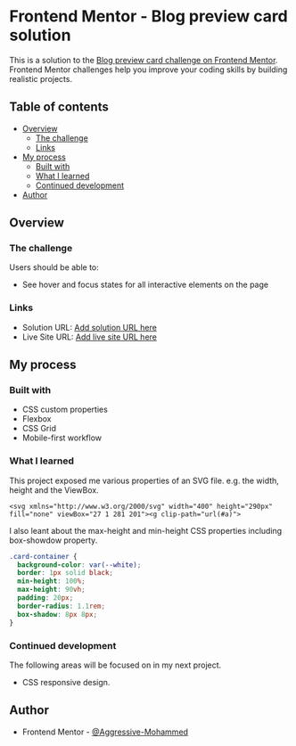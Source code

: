 # Frontend Mentor - Blog preview card solution

This is a solution to the [Blog preview card challenge on Frontend Mentor](https://www.frontendmentor.io/challenges/blog-preview-card-ckPaj01IcS). Frontend Mentor challenges help you improve your coding skills by building realistic projects. 

## Table of contents
- [Overview](#overview)
  - [The challenge](#the-challenge)
  - [Links](#links)
- [My process](#my-process)
  - [Built with](#built-with)
  - [What I learned](#what-i-learned)
  - [Continued development](#continued-development)
- [Author](#author)


## Overview

### The challenge

Users should be able to:

- See hover and focus states for all interactive elements on the page

### Links

- Solution URL: [Add solution URL here](https://your-solution-url.com)
- Live Site URL: [Add live site URL here](https://your-live-site-url.com)

## My process

### Built with
- CSS custom properties
- Flexbox
- CSS Grid
- Mobile-first workflow

### What I learned
This project exposed me various properties of an SVG file.
e.g. the width, height and the ViewBox.

```
<svg xmlns="http://www.w3.org/2000/svg" width="400" height="290px" fill="none" viewBox="27 1 281 201"><g clip-path="url(#a)">
```
I also leant about the max-height and min-height CSS properties including box-showdow property.
```css
.card-container {
  background-color: var(--white);
  border: 1px solid black;
  min-height: 100%; 
  max-height: 90vh;
  padding: 20px;
  border-radius: 1.1rem;
  box-shadow: 8px 8px;
}
```

### Continued development
The following areas will be focused on in my next project.
- CSS responsive design.


## Author
- Frontend Mentor - [@Aggressive-Mohammed](https://www.frontendmentor.io/profile/Aggressive-Mohammedf)



